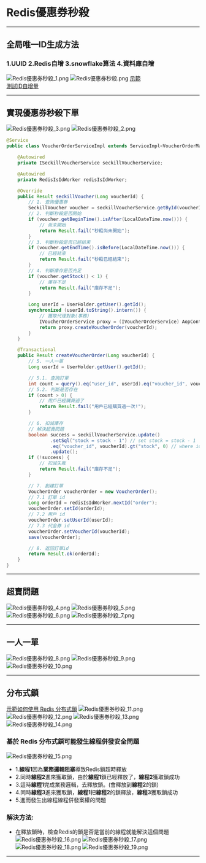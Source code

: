 # Redis優惠券秒殺

---

## 全局唯一ID生成方法
### 1.UUID 2.Redis自增 3.snowflake算法 4.資料庫自增
![Redis優惠券秒殺_1.png](../../picture/Redis%E5%84%AA%E6%83%A0%E5%88%B8%E7%A7%92%E6%AE%BA_1.png)
![Redis優惠券秒殺.png](../../picture/Redis%E5%84%AA%E6%83%A0%E5%88%B8%E7%A7%92%E6%AE%BA.png)
[示範](../../../hm-dianping/src/main/java/com/hmdp/utils/RedisIsIdWorker.java)  
[測試ID自增量](../../../hm-dianping/src/test/java/com/hmdp/HmDianPingApplicationTests.java)

---

## 實現優惠券秒殺下單
![Redis優惠券秒殺_3.png](../../picture/Redis%E5%84%AA%E6%83%A0%E5%88%B8%E7%A7%92%E6%AE%BA_3.png)
![Redis優惠券秒殺_2.png](../../picture/Redis%E5%84%AA%E6%83%A0%E5%88%B8%E7%A7%92%E6%AE%BA_2.png)
```java
@Service
public class VoucherOrderServiceImpl extends ServiceImpl<VoucherOrderMapper, VoucherOrder> implements IVoucherOrderService {

    @Autowired
    private ISeckillVoucherService seckillVoucherService;

    @Autowired
    private RedisIsIdWorker redisIsIdWorker;

    @Override
    public Result seckillVoucher(Long voucherId) {
        // 1. 查詢優惠券
        SeckillVoucher voucher = seckillVoucherService.getById(voucherId);
        // 2. 判斷秒殺是否開始
        if (voucher.getBeginTime().isAfter(LocalDateTime.now())) {
            // 尚未開始
            return Result.fail("秒殺尚未開始");
        }
        // 3. 判斷秒殺是否已經結束
        if (voucher.getEndTime().isBefore(LocalDateTime.now())) {
            // 已經結束
            return Result.fail("秒殺已經結束");
        }
        // 4. 判斷庫存是否充足
        if (voucher.getStock() < 1) {
            // 庫存不足
            return Result.fail("庫存不足");
        }

        Long userId = UserHolder.getUser().getId();
        synchronized (userId.toString().intern()) {
            // 獲取代理對象(事務)
            IVoucherOrderService proxy = (IVoucherOrderService) AopContext.currentProxy();
            return proxy.createVoucherOrder(voucherId);
        }
    }

    @Transactional
    public Result createVoucherOrder(Long voucherId) {
        // 5. 一人一單
        Long userId = UserHolder.getUser().getId();

        // 5.1. 查詢訂單
        int count = query().eq("user_id", userId).eq("voucher_id", voucherId).count();
        // 5.2. 判斷是否存在
        if (count > 0) {
            // 用戶已經購買過了
            return Result.fail("用戶已經購買過一次!");
        }

        // 6. 扣減庫存
        // 解決超賣問題
        boolean success = seckillVoucherService.update()
                .setSql("stock = stock - 1") // set stock = stock - 1
                .eq("voucher_id", voucherId).gt("stock", 0) // where id = ? and stock > 0
                .update();
        if (!success) {
            // 扣減失敗
            return Result.fail("庫存不足");
        }

        // 7. 創建訂單
        VoucherOrder voucherOrder = new VoucherOrder();
        // 7.1 訂單 id
        Long orderId = redisIsIdWorker.nextId("order");
        voucherOrder.setId(orderId);
        // 7.2 用戶 id
        voucherOrder.setUserId(userId);
        // 7.3 代金券 id
        voucherOrder.setVoucherId(voucherId);
        save(voucherOrder);

        // 8. 返回訂單id
        return Result.ok(orderId);
    }
}
```

---

## 超賣問題
![Redis優惠券秒殺_4.png](../../picture/Redis%E5%84%AA%E6%83%A0%E5%88%B8%E7%A7%92%E6%AE%BA_4.png)
![Redis優惠券秒殺_5.png](../../picture/Redis%E5%84%AA%E6%83%A0%E5%88%B8%E7%A7%92%E6%AE%BA_5.png)
![Redis優惠券秒殺_6.png](../../picture/Redis%E5%84%AA%E6%83%A0%E5%88%B8%E7%A7%92%E6%AE%BA_6.png)
![Redis優惠券秒殺_7.png](../../picture/Redis%E5%84%AA%E6%83%A0%E5%88%B8%E7%A7%92%E6%AE%BA_7.png)

---

## 一人一單
![Redis優惠券秒殺_8.png](../../picture/Redis%E5%84%AA%E6%83%A0%E5%88%B8%E7%A7%92%E6%AE%BA_8.png)
![Redis優惠券秒殺_9.png](../../picture/Redis%E5%84%AA%E6%83%A0%E5%88%B8%E7%A7%92%E6%AE%BA_9.png)
![Redis優惠券秒殺_10.png](../../picture/Redis%E5%84%AA%E6%83%A0%E5%88%B8%E7%A7%92%E6%AE%BA_10.png)

---

## 分布式鎖
[示範如何使用 Redis 分布式鎖](../../../hm-dianping/src/main/java/com/hmdp/utils/SimpleRedisLock.java)
![Redis優惠券秒殺_11.png](../../picture/Redis%E5%84%AA%E6%83%A0%E5%88%B8%E7%A7%92%E6%AE%BA_11.png)
![Redis優惠券秒殺_12.png](../../picture/Redis%E5%84%AA%E6%83%A0%E5%88%B8%E7%A7%92%E6%AE%BA_12.png)
![Redis優惠券秒殺_13.png](../../picture/Redis%E5%84%AA%E6%83%A0%E5%88%B8%E7%A7%92%E6%AE%BA_13.png)
![Redis優惠券秒殺_14.png](../../picture/Redis%E5%84%AA%E6%83%A0%E5%88%B8%E7%A7%92%E6%AE%BA_14.png)
### 基於 Redis 分布式鎖可能發生線程併發安全問題
![Redis優惠券秒殺_15.png](../../picture/Redis%E5%84%AA%E6%83%A0%E5%88%B8%E7%A7%92%E6%AE%BA_15.png)
- 1.**線程1**因為**業務邏輯阻塞**導致Redis鎖超時釋放
- 2.同時**線程2**進來獲取鎖，由於**線程1**鎖已經釋放了，**線程2**獲取鎖成功
- 3.這時**線程1**完成業務邏輯，去釋放鎖。(會釋放到**線程2**的鎖)
- 4.同時**線程3**進來獲取鎖，**線程1**把**線程2**的鎖釋放，**線程3**獲取鎖成功
- 5.進而發生出線程線程併發案權的問題
### 解決方法:
- 在釋放鎖時，檢查Redis的鎖是否是當前的線程就能解決這個問題
![Redis優惠券秒殺_16.png](../../picture/Redis%E5%84%AA%E6%83%A0%E5%88%B8%E7%A7%92%E6%AE%BA_16.png)
![Redis優惠券秒殺_17.png](../../picture/Redis%E5%84%AA%E6%83%A0%E5%88%B8%E7%A7%92%E6%AE%BA_17.png)
![Redis優惠券秒殺_18.png](../../picture/Redis%E5%84%AA%E6%83%A0%E5%88%B8%E7%A7%92%E6%AE%BA_18.png)
![Redis優惠券秒殺_19.png](../../picture/Redis%E5%84%AA%E6%83%A0%E5%88%B8%E7%A7%92%E6%AE%BA_19.png)


---